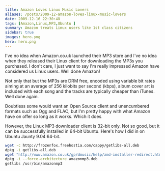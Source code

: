 ```yaml
---
title: Amazon Loves Linux Music Lovers
aliases: /posts/2009-12-amazon-loves-linux-music-lovers
date: 2009-12-16 22:30:48
tags: [Amazon,Linux,MP3,Ubuntu ]
summary: Amazon treats Linux users like 1st class citizens
sidebar: true
images: hero.png
hero: hero.png
---
```


I've no idea when Amazon.co.uk launched their MP3 store and I've no idea when
they released their Linux client for downloading the MP3s you purchased. I
don't care, I just want to say I'm really impressed Amazon have considered us
Linux users. Well done Amazon!

Not only that but the MP3s are DRM free, encoded using variable bit rates aiming
at an average of 256 kilobits per second (kbps), album cover art is included with
each song and the tracks are typically cheaper than iTunes. Well done again.

Doubtless some would want an Open Source client and unencumbered formats such as
Ogg and FLAC, but I'm pretty happy with what Amazon have on offer so long as it
works. Which it does.

However, the Linux MP3 downloader client is 32-bit only. Not so good, but
it can be successfully installed in 64-bit Ubuntu. Here's how I did in on
Ubuntu Jaunty 9.04 64-bit.

```bash
wget -c http://frozenfox.freehostia.com/cappy/getlibs-all.deb
dpkg -i getlibs-all.deb    
wget "http://www.amazon.co.uk/gp/dmusic/help/amd-installer-redirect.html/ref=dm_amd_linux_ubuntu?ie=UTF8&forceos=LINUX&callingPage=%2Fgp%2Fdmusic%2Fhelp%2Famd.html&linux_Ubuntu.x=1" -O amazonmp3.deb
dpkg -i --force-architecture amazonmp3.deb
getlibs /usr/bin/amazonmp3
```
